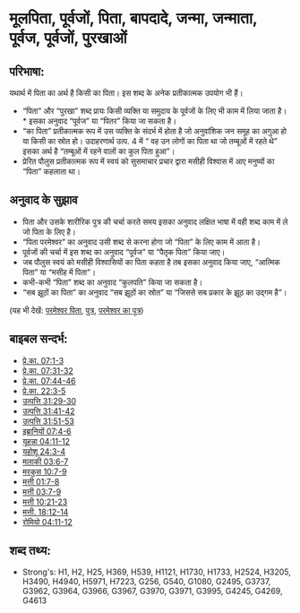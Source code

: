 # मूलपिता, पूर्वजों, पिता, बापदादे, जन्मा, जन्माता, पूर्वज, पूर्वजों, पुरखाओं #

## परिभाषा: ##

यथार्थ में पिता का अर्थ है किसी का पिता। इस शब्द के अनेक प्रतीकात्मक उपयोग भी हैं।

* “पिता” और “पुरखा” शब्द प्रायः किसी व्यक्ति या समुदाय के पूर्वजों के लिए भी काम में लिया जाता है। * इसका अनुवाद “पूर्वज” या “पितर” किया जा सकता है।
* “का पिता” प्रतीकात्मक रूप में उस व्यक्ति के संदर्भ में होता है जो अनुवांशिक जन समूह का अगुआ हो या किसी का स्रोत हो। उदाहरणार्थ उत्प. 4 में “ वह उन लोगों का पिता था जो तम्बूओं में रहते थे” इसका अर्थ है “तम्बूओं में रहने वालों का कुल पिता हुआ”।
* प्रेरित पौलुस प्रतीकात्मक रूप में स्वयं को सुसमाचार प्रचार द्वारा मसीही विश्वास में आए मनुष्यों का “पिता” कहलाता था। 

## अनुवाद के सुझाव ##

* पिता और उसके शारीरिक पुत्र की चर्चा करते समय इसका अनुवाद लक्षित भाषा में वही शब्द काम में ले जो पिता के लिए है।
* “पिता परमेश्वर” का अनुवाद उसी शब्द से करना होगा जो “पिता” के लिए काम में आता है।
* पूर्वजों की चर्चा में इस शब्द का अनुवाद “पूर्वज” या “पैतृक पिता” किया जाए।
* जब पौलुस स्वयं को मसीही विश्वासियों का पिता कहता है तब इसका अनुवाद किया जाए, “आत्मिक पिता” या “मसीह में पिता”।
* कभी-कभी “पिता” शब्द का अनुवाद “कुलपति” किया जा सकता है।
* “सब झूठों का पिता” का अनुवाद “सब झूठों का स्रोत” या “जिससे सब प्रकार के झूठ का उद्गम है”।

(यह भी देखें: [परमेश्वर पिता](../kt/godthefather.md), [पुत्र](../kt/son.md), [परमेश्वर का पुत्र](../kt/sonofgod.md))

## बाइबल सन्दर्भ: ##

* [प्रे.का. 07:1-3](rc://en/tn/help/act/07/01)
* [प्रे.का. 07:31-32](rc://en/tn/help/act/07/31)
* [प्रे.का. 07:44-46](rc://en/tn/help/act/07/44)
* [प्रे.का. 22:3-5](rc://en/tn/help/act/22/03)
* [उत्पत्ति 31:29-30](rc://en/tn/help/gen/31/29)
* [उत्पत्ति 31:41-42](rc://en/tn/help/gen/31/41)
* [उत्पत्ति 31:51-53](rc://en/tn/help/gen/31/51)
* [इब्रानियों 07:4-6](rc://en/tn/help/heb/07/04)
* [यूहन्ना 04:11-12](rc://en/tn/help/jhn/04/11)
* [यहोशू 24:3-4](rc://en/tn/help/jos/24/03)
* [मलाकी 03:6-7](rc://en/tn/help/mal/03/06)
* [मरकुस 10:7-9](rc://en/tn/help/mrk/10/07)
* [मत्ती 01:7-8](rc://en/tn/help/mat/01/07)
* [मत्ती 03:7-9](rc://en/tn/help/mat/03/07)
* [मत्ती 10:21-23](rc://en/tn/help/mat/10/21)
* [मत्ती. 18:12-14](rc://en/tn/help/mat/18/12)
* [रोमियो 04:11-12](rc://en/tn/help/rom/04/11)

## शब्द तथ्य: ##

* Strong's: H1, H2, H25, H369, H539, H1121, H1730, H1733, H2524, H3205, H3490, H4940, H5971, H7223, G256, G540, G1080, G2495, G3737, G3962, G3964, G3966, G3967, G3970, G3971, G3995, G4245, G4269, G4613
